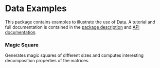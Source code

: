 Data Examples
=============

This package contains examples to illustrate the use of [Data](https://github.com/renggli/dart-data). A tutorial and full documentation is contained in the [package description](https://pub.dartlang.org/packages/data) and [API documentation](https://pub.dartlang.org/documentation/data/latest/).

### Magic Square

Generates magic squares of different sizes and computes interesting decomposition properties of the matrices.